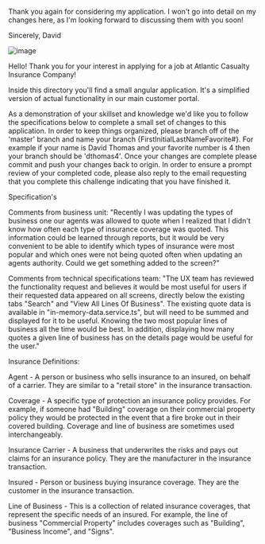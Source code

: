 Thank you again for considering my application. I won't go into detail on my changes here, as I'm looking forward to discussing them with you soon!

Sincerely,
David

![image](https://github.com/dgoelitz/ACICAngularCodingChallenge/assets/76196753/8efea8c1-2773-4c76-888e-a52ce7998862)



Hello!  Thank you for your interest in applying for a job at Atlantic Casualty Insurance Company!

Inside this directory you'll find a small angular application.  It's a simplified version of actual functionality in our main customer portal.

As a demonstration of your skillset and knowledge we'd like you to follow the specifications below to complete a small set of changes to this application.
In order to keep things organized, please branch off of the 'master' branch and name your branch {FirstInitialLastNameFavorite#}.  For example if your name
is David Thomas and your favorite number is 4 then your branch should be 'dthomas4'.  Once your changes are complete please commit and push your changes 
back to origin.  In order to ensure a prompt review of your completed code, please also reply to the email requesting that you complete this challenge 
indicating that you have finished it.

Specification's

Comments from business unit: "Recently I was updating the types of business one our agents was allowed to quote when I realized that I didn't know
how often each type of insurance coverage was quoted.  This information could be learned through reports, but it would be very convenient to be able
to identify which types of insurance were most popular and which ones were not being quoted often when updating an agents authority.  Could we get 
something added to the screen?"

Comments from technical specifications team: "The UX team has reviewed the functionality request and believes it would be most useful for users if
their requested data appeared on all screens, directly below the existing tabs "Search" and "View All Lines Of Business".  The existing quote data
is available in "in-memory-data.service.ts", but will need to be summed and displayed for it to be useful.  Knowing the two most popular lines of 
business all the time would be best.  In addition, displaying how many quotes a given line of business has on the details page would be useful for 
the user."

Insurance Definitions:

Agent - A person or business who sells insurance to an insured, on behalf of a carrier.  They are similar to a "retail store" in the insurance transaction.

Coverage - A specific type of protection an insurance policy provides.  For example, if someone had "Building" coverage on their commercial property policy
they would be protected in the event that a fire broke out in their covered building.  Coverage and line of business are sometimes used interchangeably.  

Insurance Carrier - A business that underwrites the risks and pays out claims for an insurance policy.  They are the manufacturer in the insurance transaction.

Insured - Person or business buying insurance coverage.  They are the customer in the insurance transaction.

Line of Business - This is a collection of related insurance coverages, that represent the specific needs of an insured.  For example, the line of business 
"Commercial Property" includes coverages such as "Building", "Business Income", and "Signs".  

